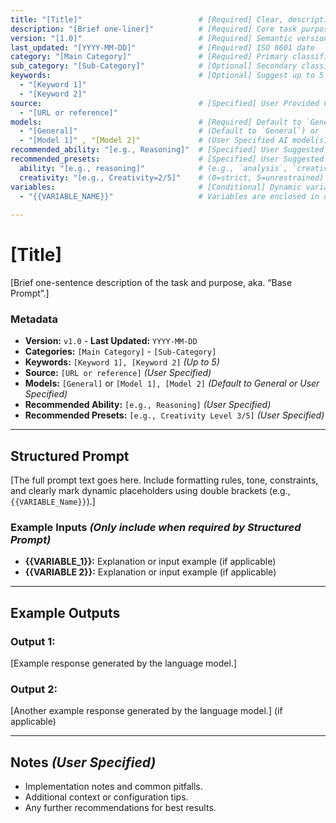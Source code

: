 ```yaml
---
title: "[Title]"                          # [Required] Clear, descriptive title indicating purpose, Use a verb-first naming approach
description: "[Brief one-liner]"          # [Required] Core task purpose summary: 10 - 20 words 
version: "[1.0]"                          # [Required] Semantic version (major.minor)
last_updated: "[YYYY-MM-DD]"              # [Required] ISO 8601 date
category: "[Main Category]"               # [Required] Primary classification
sub_category: "[Sub-Category]"            # [Optional] Secondary classification
keywords:                                 # [Optional] Suggest up to 5 search terms
  - "[Keyword 1]"
  - "[Keyword 2]"
source:                                   # [Specified] User Provided Citation/origin reference
  - "[URL or reference]"
models:                                   # [Required] Default to `General` or User Specified
  - "[General]"                           # (Default to `General`) or
  - "[Model 1]" , "[Model 2]"             # (User Specified AI model(s) e.g., `ChatGPT-4o`, `Gemini 2Pro`)
recommended_ability: "[e.g., Reasoning]"  # [Specified] User Suggested ability focus
recommended_presets:                      # [Specified] User Suggested configuration tips & settings
  ability: "[e.g., reasoning]"            # (e.g., `analysis`, `creativity`)
  creativity: "[e.g., Creativity=2/5]"    # (0=strict, 5=unrestrained)
variables:                                # [Conditional] Dynamic variables for prompt reuse
  - "{{VARIABLE_NAME}}"                   # Variables are enclosed in double brackets e.g., `{{PRODUCT_DESCRIPTION}}` or `{{KEYWORDS}}`
 
---
```


# **[Title]**

[Brief one-sentence description of the task and purpose, aka. “Base Prompt”.]

### Metadata

- **Version:** `v1.0` - **Last Updated:** `YYYY-MM-DD`
- **Categories:** `[Main Category]` - `[Sub-Category]`
- **Keywords:** `[Keyword 1], [Keyword 2]` *(Up to 5)*
- **Source:** `[URL or reference]` *(User Specified)*
- **Models:** `[General]` or `[Model 1], [Model 2]` *(Default to General or User Specified)*
- **Recommended Ability:** `[e.g., Reasoning]` *(User Specified)*
- **Recommended Presets:** `[e.g., Creativity Level 3/5]` *(User Specified)*

---

## Structured Prompt

[The full prompt text goes here. Include formatting rules, tone, constraints, and clearly mark dynamic placeholders using double brackets (e.g., `{{VARIABLE_Name}}`).]

### Example Inputs *(Only include when required by Structured Prompt)*

- **{{VARIABLE_1}}:** Explanation or input example (if applicable)
- **{{VARIABLE 2}}:** Explanation or input example (if applicable)

---

## Example Outputs

### Output 1:
[Example response generated by the language model.]

### Output 2:
[Another example response generated by the language model.] (if applicable)

---

## Notes *(User Specified)*

- Implementation notes and common pitfalls.
- Additional context or configuration tips.
- Any further recommendations for best results.
